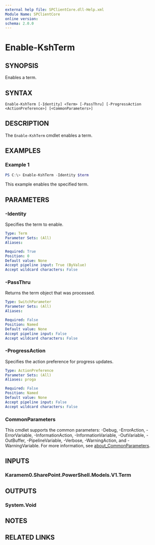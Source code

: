 ```yaml
---
external help file: SPClientCore.dll-Help.xml
Module Name: SPClientCore
online version:
schema: 2.0.0
---
```


# Enable-KshTerm

## SYNOPSIS
Enables a term.

## SYNTAX

```
Enable-KshTerm [-Identity] <Term> [-PassThru] [-ProgressAction <ActionPreference>] [<CommonParameters>]
```

## DESCRIPTION
The `Enable-KshTerm` cmdlet enables a term.

## EXAMPLES

### Example 1
```powershell
PS C:\> Enable-KshTerm -Identity $term
```

This example enables the specified term.

## PARAMETERS

### -Identity
Specifies the term to enable.

```yaml
Type: Term
Parameter Sets: (All)
Aliases:

Required: True
Position: 0
Default value: None
Accept pipeline input: True (ByValue)
Accept wildcard characters: False
```

### -PassThru
Returns the term object that was processed.

```yaml
Type: SwitchParameter
Parameter Sets: (All)
Aliases:

Required: False
Position: Named
Default value: None
Accept pipeline input: False
Accept wildcard characters: False
```

### -ProgressAction
Specifies the action preference for progress updates.

```yaml
Type: ActionPreference
Parameter Sets: (All)
Aliases: proga

Required: False
Position: Named
Default value: None
Accept pipeline input: False
Accept wildcard characters: False
```

### CommonParameters
This cmdlet supports the common parameters: -Debug, -ErrorAction, -ErrorVariable, -InformationAction, -InformationVariable, -OutVariable, -OutBuffer, -PipelineVariable, -Verbose, -WarningAction, and -WarningVariable. For more information, see [about_CommonParameters](http://go.microsoft.com/fwlink/?LinkID=113216).

## INPUTS

### Karamem0.SharePoint.PowerShell.Models.V1.Term
## OUTPUTS

### System.Void
## NOTES

## RELATED LINKS


